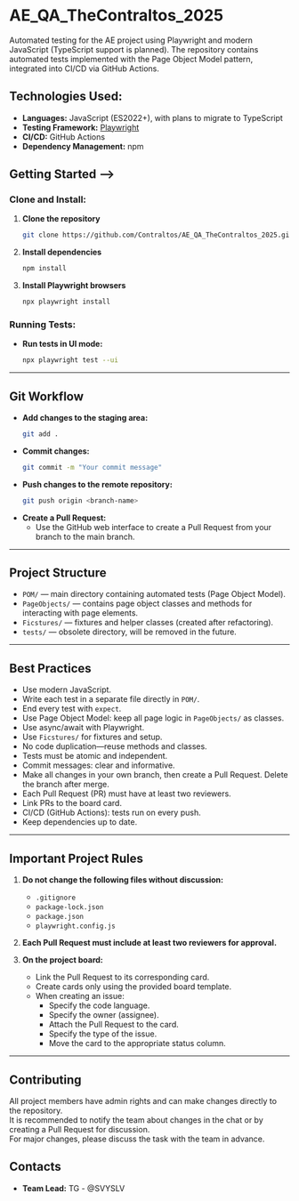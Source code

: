 # AE_QA_TheContraltos_2025

Automated testing for the AE project using Playwright and modern JavaScript (TypeScript support is planned). The repository contains automated tests implemented with the Page Object Model pattern, integrated into CI/CD via GitHub Actions.

## Technologies Used:

- **Languages:** JavaScript (ES2022+), with plans to migrate to TypeScript
- **Testing Framework:** [Playwright](https://playwright.dev/)
- **CI/CD:** GitHub Actions
- **Dependency Management:** npm

## Getting Started -->

### Clone and Install:

1. **Clone the repository**
   ```bash
   git clone https://github.com/Contraltos/AE_QA_TheContraltos_2025.git
   ```
2. **Install dependencies**
   ```bash
   npm install
   ```
3. **Install Playwright browsers**
   ```bash
   npx playwright install
   ```

### Running Tests:

- **Run tests in UI mode:**
  ```bash
  npx playwright test --ui
  ```

---

## Git Workflow

- **Add changes to the staging area:**
  ```bash
  git add .
  ```
- **Commit changes:**
  ```bash
  git commit -m "Your commit message"
  ```
- **Push changes to the remote repository:**
  ```bash
  git push origin <branch-name>
  ```
- **Create a Pull Request:**
  - Use the GitHub web interface to create a Pull Request from your branch to the main branch.

---

## Project Structure

- `POM/` — main directory containing automated tests (Page Object Model).
- `PageObjects/` — contains page object classes and methods for interacting with page elements.
- `Ficstures/` — fixtures and helper classes (created after refactoring).
- `tests/` — obsolete directory, will be removed in the future.

---

## Best Practices

- Use modern JavaScript.
- Write each test in a separate file directly in `POM/`.
- End every test with `expect`.
- Use Page Object Model: keep all page logic in `PageObjects/` as classes.
- Use async/await with Playwright.
- Use `Ficstures/` for fixtures and setup.
- No code duplication—reuse methods and classes.
- Tests must be atomic and independent.
- Commit messages: clear and informative.
- Make all changes in your own branch, then create a Pull Request. Delete the branch after merge.
- Each Pull Request (PR) must have at least two reviewers.
- Link PRs to the board card.
- CI/CD (GitHub Actions): tests run on every push.
- Keep dependencies up to date.

---

## Important Project Rules

1. **Do not change the following files without discussion:**
   - `.gitignore`
   - `package-lock.json`
   - `package.json`
   - `playwright.config.js`

2. **Each Pull Request must include at least two reviewers for approval.**

3. **On the project board:**
   - Link the Pull Request to its corresponding card.
   - Create cards only using the provided board template.
   - When creating an issue:
     - Specify the code language.
     - Specify the owner (assignee).
     - Attach the Pull Request to the card.
     - Specify the type of the issue.
     - Move the card to the appropriate status column.

---

## Contributing

All project members have admin rights and can make changes directly to the repository.  
It is recommended to notify the team about changes in the chat or by creating a Pull Request for discussion.  
For major changes, please discuss the task with the team in advance.

## Contacts

- **Team Lead:** TG - @SVYSLV


